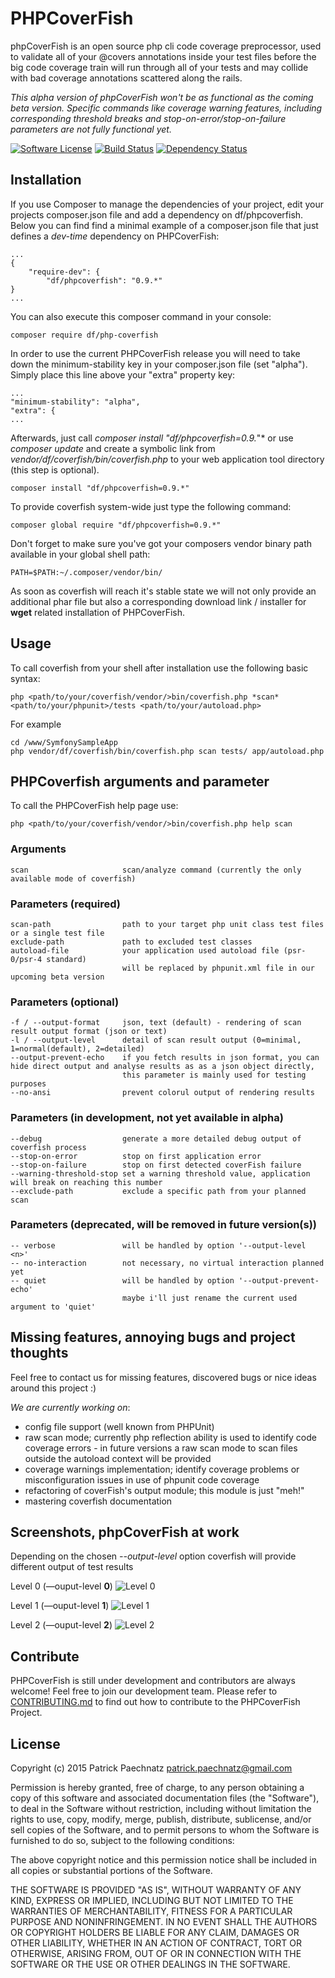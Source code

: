 # PHPCoverFish

phpCoverFish is an open source php cli code coverage preprocessor, used to validate all of your @covers annotations inside your test files before the big code coverage train will run through all of your tests and may collide with bad coverage annotations scattered along the rails.

*This alpha version of phpCoverFish won't be as functional as the coming beta version. Specific commands like coverage warning features, including corresponding threshold breaks and stop-on-error/stop-on-failure parameters are not fully functional yet.*

[![Software License](https://img.shields.io/badge/license-MIT-brightgreen.svg)](LICENSE)
[![Build Status](https://travis-ci.org/dunkelfrosch/phpcoverfish.svg?branch=master)](https://travis-ci.org/dunkelfrosch/phpcoverfish)
[![Dependency Status](https://gemnasium.com/dunkelfrosch/phpcoverfish.svg)](https://gemnasium.com/dunkelfrosch/phpcoverfish)

## Installation

If you use Composer to manage the dependencies of your project, edit your projects composer.json file and add a dependency on df/phpcoverfish.
Below you can find find a minimal example of a composer.json file that just defines a *dev-time* dependency on PHPCoverFish:

    ...
    {
        "require-dev": {
            "df/phpcoverfish": "0.9.*"
    }
    ...
    
You can also execute this composer command in your console:

    composer require df/php-coverfish

In order to use the current PHPCoverFish release you will need to take down the minimum-stability key in your composer.json file (set "alpha"). Simply place this line above your "extra" property key:

    ...
    "minimum-stability": "alpha",
    "extra": {
    ...

Afterwards, just call *composer install "df/phpcoverfish=0.9.*"* or use *composer update* and create a symbolic link from *vendor/df/coverfish/bin/coverfish.php* to your web application tool directory (this step is optional).

    composer install "df/phpcoverfish=0.9.*"

To provide coverfish system-wide just type the following command:

    composer global require "df/phpcoverfish=0.9.*"

Don't forget to make sure you've got your composers vendor binary path available in your global shell path:

    PATH=$PATH:~/.composer/vendor/bin/

As soon as coverfish will reach it's stable state we will not only provide an additional phar file but also a corresponding download link / installer for **wget** related installation of PHPCoverFish.


## Usage

To call coverfish from your shell after installation use the following basic syntax:

    php <path/to/your/coverfish/vendor/>bin/coverfish.php *scan* <path/to/your/phpunit>/tests <path/to/your/autoload.php>

For example

    cd /www/SymfonySampleApp
    php vendor/df/coverfish/bin/coverfish.php scan tests/ app/autoload.php


## PHPCoverfish arguments and parameter

To call the PHPCoverFish help page use:

    php <path/to/your/coverfish/vendor/>bin/coverfish.php help scan

### Arguments

    scan                     scan/analyze command (currently the only available mode of coverfish)

### Parameters (required)

    scan-path                path to your target php unit class test files or a single test file
    exclude-path             path to excluded test classes 
    autoload-file            your application used autoload file (psr-0/psr-4 standard)
                             will be replaced by phpunit.xml file in our upcoming beta version

### Parameters (optional)

    -f / --output-format     json, text (default) - rendering of scan result output format (json or text)
    -l / --output-level      detail of scan result output (0=minimal, 1=normal(default), 2=detailed)
    --output-prevent-echo    if you fetch results in json format, you can hide direct output and analyse results as as a json object directly,
                             this parameter is mainly used for testing purposes
    --no-ansi                prevent colorul output of rendering results
    
### Parameters (in development, not yet available in alpha)    
    
    --debug                  generate a more detailed debug output of coverfish process
    --stop-on-error          stop on first application error
    --stop-on-failure        stop on first detected coverFish failure 
    --warning-threshold-stop set a warning threshold value, application will break on reaching this number
    --exclude-path           exclude a specific path from your planned scan

### Parameters (deprecated, will be removed in future version(s))

    -- verbose               will be handled by option '--output-level <n>'
    -- no-interaction        not necessary, no virtual interaction planned yet
    -- quiet                 will be handled by option '--output-prevent-echo'
                             maybe i'll just rename the current used argument to 'quiet'

## Missing features, annoying bugs and project thoughts

Feel free to contact us for missing features, discovered bugs or nice ideas
around this project :)

*We are currently working on*: 

- config file support (well known from PHPUnit)
- raw scan mode;  currently php reflection ability is used to identify code coverage errors - in future versions a raw scan mode to scan files outside the autoload context will be provided 
- coverage warnings implementation; identify coverage problems or misconfiguration issues in use of phpunit code coverage
- refactoring of coverFish's output module; this module is just "meh!"
- mastering coverfish documentation


## Screenshots, phpCoverFish at work

Depending on the chosen *--output-level* option coverfish will provide different output of test results

Level 0 (—ouput-level **0**)
![Level 0](https://dl.dropbox.com/s/7b6nptkbyiowrx4/ss-output-level-0.png)

Level 1 (—ouput-level **1**)
![Level 1](https://dl.dropbox.com/s/xk43g0gu1ccqtlw/ss-output-level-1.png)

Level 2 (—ouput-level **2**)
![Level 2](https://dl.dropbox.com/s/voyqmf5g9q42ana/ss-output-level-2.png)


## Contribute

PHPCoverFish is still under development and contributors are always welcome!
Feel free to join our development team. Please refer to [CONTRIBUTING.md](https://github.com/dunkelfrosch/phpcoverfish/blob/master/CONTRIBUTING.md) to find out how to contribute to the PHPCoverFish Project.


## License

Copyright (c) 2015 Patrick Paechnatz <patrick.paechnatz@gmail.com>
                                                                           
Permission is hereby granted,  free of charge,  to any  person obtaining a 
copy of this software and associated documentation files (the "Software"),
to deal in the Software without restriction,  including without limitation
the rights to use,  copy, modify, merge, publish,  distribute, sublicense,
and/or sell copies  of the  Software,  and to permit  persons to whom  the
Software is furnished to do so, subject to the following conditions:       
                                                                           
The above copyright notice and this permission notice shall be included in 
all copies or substantial portions of the Software.
                                                                           
THE SOFTWARE IS PROVIDED "AS IS", WITHOUT WARRANTY OF ANY KIND, EXPRESS OR IMPLIED, INCLUDING  BUT NOT  LIMITED TO THE WARRANTIES OF MERCHANTABILITY, FITNESS FOR A PARTICULAR  PURPOSE AND  NONINFRINGEMENT.  IN NO EVENT SHALL THE AUTHORS OR COPYRIGHT HOLDERS BE LIABLE FOR ANY CLAIM, DAMAGES OR OTHER LIABILITY,  WHETHER IN AN ACTION OF CONTRACT,  TORT OR OTHERWISE,  ARISING
FROM,  OUT OF  OR IN CONNECTION  WITH THE  SOFTWARE  OR THE  USE OR  OTHER DEALINGS IN THE SOFTWARE.